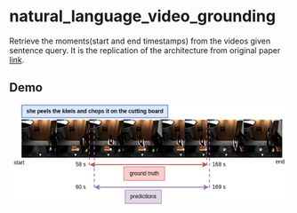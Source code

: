 # natural_language_video_grounding
Retrieve the moments(start and end timestamps) from the videos given sentence query.
It is the replication of the architecture from original paper 
[link](https://openaccess.thecvf.com/content/CVPR2021/papers/Zhang_Multi-Stage_Aggregated_Transformer_Network_for_Temporal_Language_Localization_in_Videos_CVPR_2021_paper.pdf).

## Demo
![Video grounding example](demo_output.png)


